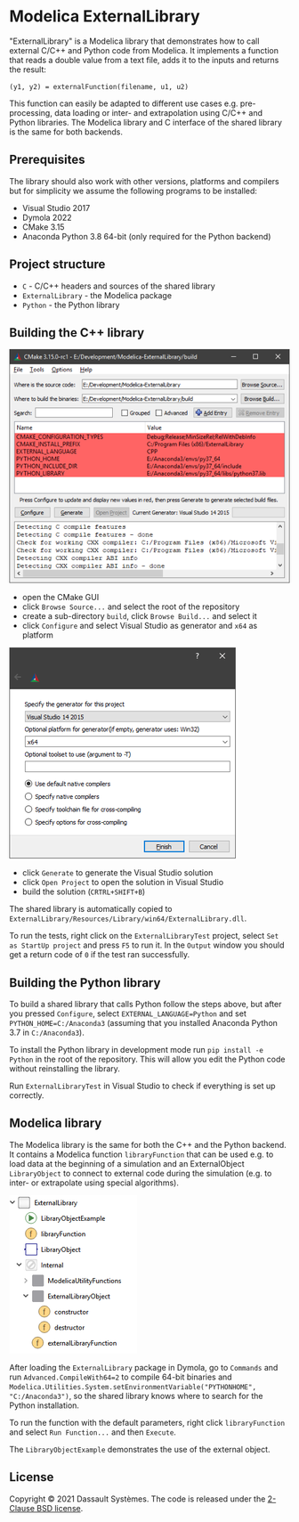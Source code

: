 # Modelica ExternalLibrary

"ExternalLibrary" is a Modelica library that demonstrates how to call external C/C++ and Python code from Modelica. It implements a function that reads a double value from a text file, adds it to the inputs and returns the result:

```
(y1, y2) = externalFunction(filename, u1, u2)
```

This function can easily be adapted to different use cases e.g. pre-processing, data loading or inter- and extrapolation using C/C++ and Python libraries. The Modelica library and C interface of the shared library is the same for both backends.

## Prerequisites

The library should also work with other versions, platforms and compilers but for simplicity we assume the following programs to be installed:

- Visual Studio 2017
- Dymola 2022
- CMake 3.15
- Anaconda Python 3.8 64-bit (only required for the Python backend)

## Project structure

- `C` - C/C++ headers and sources of the shared library
- `ExternalLibrary` - the Modelica package
- `Python` - the Python library

## Building the C++ library

![Modelica library](ExternalLibrary/Resources/Images/cmake-configure.png)

- open the CMake GUI
- click `Browse Source...` and select the root of the repository
- create a sub-directory `build`, click `Browse Build...` and select it
- click `Configure` and select Visual Studio as generator and `x64` as platform

![Modelica library](ExternalLibrary/Resources/Images/cmake-generator.png)

- click `Generate` to generate the Visual Studio solution
- click `Open Project` to open the solution in Visual Studio
- build the solution (`CRTRL+SHIFT+B`)

The shared library is automatically copied to `ExternalLibrary/Resources/Library/win64/ExternalLibrary.dll`.

To run the tests, right click on the `ExternalLibraryTest` project, select `Set as StartUp project` and press `F5` to run it. In the `Output` window you should get a return code of `0` if the test ran successfully.

## Building the Python library

To build a shared library that calls Python follow the steps above, but after you pressed `Configure`, select `EXTERNAL_LANGUAGE=Python` and set `PYTHON_HOME=C:/Anaconda3` (assuming that you installed Anaconda Python 3.7 in `C:/Anaconda3`).

To install the Python library in development mode run `pip install -e Python` in the root of the repository. This will allow you edit the Python code without reinstalling the library.

Run `ExternalLibraryTest` in Visual Studio to check if everything is set up correctly.

## Modelica library

The Modelica library is the same for both the C++ and the Python backend. It contains a Modelica function `libraryFunction` that can be used e.g. to load data at the beginning of a simulation and an ExternalObject `LibraryObject` to connect to external code during the simulation (e.g. to inter- or extrapolate using special algorithms).

![Modelica library](ExternalLibrary/Resources/Images/ExternalLibrary.png)

After loading the `ExternalLibrary` package in Dymola, go to `Commands` and run `Advanced.CompileWith64=2` to compile 64-bit binaries and `Modelica.Utilities.System.setEnvironmentVariable("PYTHONHOME", "C:/Anaconda3")`, so the shared library knows where to search for the Python installation.

To run the function with the default parameters, right click `libraryFunction` and select `Run Function...` and then `Execute`.

The `LibraryObjectExample` demonstrates the use of the external object.

## License

Copyright &copy; 2021 Dassault Syst&egrave;mes.
The code is released under the [2-Clause BSD license](LICENSE.txt).
